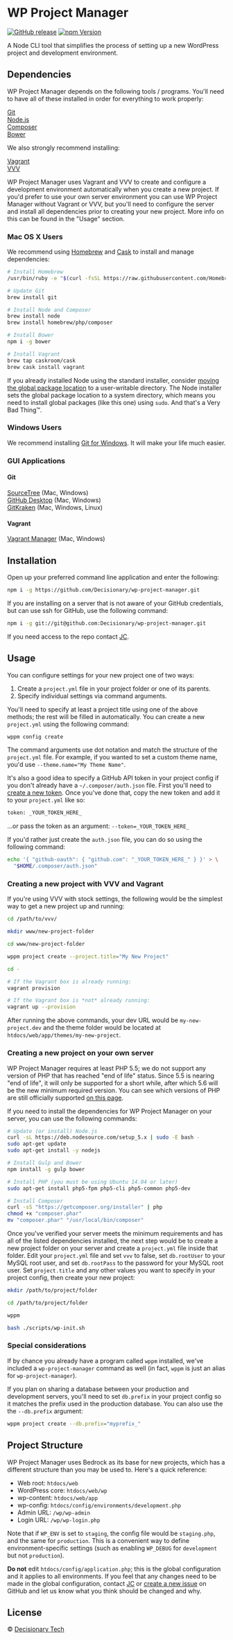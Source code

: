 WP Project Manager
==================

[![GitHub release][github-img]][github-url] [![npm Version][npm-img]][npm-url]

<!--
ADD THESE LATER:

(David-DM needs to fix this: https://github.com/alanshaw/david-www/issues/176)

[![Dependency Status][david-img]][david-url]
[![Coverage][coveralls-img]][coveralls-url]
[![Build Status][travis-img]][travis-url]
[![Windows Tests][appveyor-img]][appveyor-url]
-->

A Node CLI tool that simplifies the process of setting up a new WordPress
project and development environment.


## Dependencies

WP Project Manager depends on the following tools / programs. You'll need to
have all of these installed in order for everything to work properly:

[Git](https://git-scm.com/)  
[Node.js](https://nodejs.org)  
[Composer](https://getcomposer.org/)  
[Bower](http://bower.io/)

We also strongly recommend installing:

[Vagrant](https://www.vagrantup.com)  
[VVV](https://github.com/Varying-Vagrant-Vagrants/VVV)

WP Project Manager uses Vagrant and VVV to create and configure a development
environment automatically when you create a new project. If you'd prefer to
use your own server environment you can use WP Project Manager without Vagrant
or VVV, but you'll need to configure the server and install all dependencies
prior to creating your new project. More info on this can be found in the
"Usage" section.


### Mac OS X Users

We recommend using [Homebrew][brew] and [Cask](https://caskroom.github.io/)
to install and manage dependencies:

```sh
# Install Homebrew
/usr/bin/ruby -e "$(curl -fsSL https://raw.githubusercontent.com/Homebrew/install/master/install)"

# Update Git
brew install git

# Install Node and Composer
brew install node
brew install homebrew/php/composer

# Install Bower
npm i -g bower

# Install Vagrant
brew tap caskroom/cask
brew cask install vagrant
```

If you already installed Node using the standard installer, consider
[moving the global package location][npm-guide] to a user-writable directory.
The Node installer sets the global package location to a system directory,
which means you need to install global packages (like this one) using `sudo`.
And that's a Very Bad Thing™.

### Windows Users

We recommend installing [Git for Windows](https://git-for-windows.github.io/).
It will make your life much easier.

### GUI Applications

#### Git

[SourceTree](https://www.sourcetreeapp.com/) (Mac, Windows)  
[GitHub Desktop](https://desktop.github.com/) (Mac, Windows)  
[GitKraken](https://www.gitkraken.com/) (Mac, Windows, Linux)

#### Vagrant

[Vagrant Manager](http://vagrantmanager.com/) (Mac, Windows)





## Installation

Open up your preferred command line application and enter the following:

```sh
npm i -g https://github.com/Decisionary/wp-project-manager.git
```

If you are installing on a server that is not aware of your GitHub credentials,
but can use ssh for GitHub, use the following command:

```sh
npm i -g git://git@github.com:Decisionary/wp-project-manager.git
```

If you need access to the repo contact [JC][jc-email].


## Usage

You can configure settings for your new project one of two ways:

1. Create a `project.yml` file in your project folder or one of its parents.
2. Specify individual settings via command arguments.

You'll need to specify at least a project title using one of the above methods;
the rest will be filled in automatically. You can create a new `project.yml`
using the following command:

```sh
wppm config create
```

The command arguments use dot notation and match the structure of the
`project.yml` file. For example, if you wanted to set a custom theme name, you'd
use `--theme.name="My Theme Name"`.

It's also a good idea to specify a GitHub API token in your project config
if you don't already have a `~/.composer/auth.json` file. First you'll need to
[create a new token](https://github.com/settings/tokens/new?scopes=repo). Once
you've done that, copy the new token and add it to your `project.yml` like so:

```sh
token: _YOUR_TOKEN_HERE_
```

...or pass the token as an argument: `--token=_YOUR_TOKEN_HERE_`

If you'd rather just create the `auth.json` file, you can do so using the
following command:

```sh
echo '{ "github-oauth": { "github.com": "_YOUR_TOKEN_HERE_" } }' > \
  "$HOME/.composer/auth.json"
```

### Creating a new project with VVV and Vagrant

If you're using VVV with stock settings, the following would be the simplest way
to get a new project up and running:

```sh
cd /path/to/vvv/

mkdir www/new-project-folder

cd www/new-project-folder

wppm project create --project.title="My New Project"

cd -

# If the Vagrant box is already running:
vagrant provision

# If the Vagrant box is *not* already running:
vagrant up --provision
```

After running the above commands, your dev URL would be `my-new-project.dev` and
the theme folder would be located at `htdocs/web/app/themes/my-new-project`.

### Creating a new project on your own server

WP Project Manager requires at least PHP 5.5; we do not support any version of
PHP that has reached "end of life" status. Since 5.5 is nearing "end of life",
it will only be supported for a short while, after which 5.6 will be the new
minimum required version. You can see which versions of PHP are still officially
supported [on this page](http://php.net/supported-versions.php).

If you need to install the dependencies for WP Project Manager on your server,
you can use the following commands:

```sh
# Update (or install) Node.js
curl -sL https://deb.nodesource.com/setup_5.x | sudo -E bash -
sudo apt-get update
sudo apt-get install -y nodejs

# Install Gulp and Bower
npm install -g gulp bower

# Install PHP (you must be using Ubuntu 14.04 or later)
sudo apt-get install php5-fpm php5-cli php5-common php5-dev

# Install Composer
curl -sS "https://getcomposer.org/installer" | php
chmod +x "composer.phar"
mv "composer.phar" "/usr/local/bin/composer"
```

Once you've verified your server meets the minimum requirements and has all of
the listed dependencies installed, the next step would be to create a new
project folder on your server and create a `project.yml` file inside that
folder. Edit your `project.yml` file and set `vvv` to false, set `db.rootUser`
to your MySQL root user, and set `db.rootPass` to the password for your MySQL
root user. Set `project.title` and any other values you want to specify in your
project config, then create your new project:

```sh
mkdir /path/to/project/folder

cd /path/to/project/folder

wppm

bash ./scripts/wp-init.sh
```

### Special considerations

If by chance you already have a program called `wppm` installed, we've included
a `wp-project-manager` command as well (in fact, `wppm` is just an alias for
`wp-project-manager`).

If you plan on sharing a database between your production and development
servers, you'll need to set `db.prefix` in your project config so it matches
the prefix used in the production database. You can also use the the
`--db.prefix` argument:

```sh
wppm project create --db.prefix="myprefix_"
```


## Project Structure

WP Project Manager uses Bedrock as its base for new projects, which has
a different structure than you may be used to. Here's a quick reference:

- Web root: `htdocs/web`
- WordPress core: `htdocs/web/wp`
- wp-content: `htdocs/web/app`
- wp-config: `htdocs/config/environments/development.php`
- Admin URL: `/wp/wp-admin`
- Login URL: `/wp/wp-login.php`

Note that if `WP_ENV` is set to `staging`, the config file would be
`staging.php`, and the same for `production`. This is a convenient way to
define environment-specific settings (such as enabling `WP_DEBUG` for
`development` but not `production`).

**Do not** edit `htdocs/config/application.php`; this is the global
configuration and it applies to all environments. If you feel that any changes
need to be made in the global configuration, contact [JC][jc-email] or
[create a new issue][issues-url] on GitHub and let us know what you think
should be changed and why.


## License

© [Decisionary Tech](http://decisionarytech.com/)


[jc-email]:      mailto:jc@decisionarytech.com

[issues-url]:    https://github.com/Decisionary/wp-project-manager/issues

[brew]:          http://brew.sh
[cask]:          https://caskroom.github.io
[npm-guide]:     http://www.johnpapa.net/how-to-use-npm-global-without-sudo-on-osx

[github-img]:    https://img.shields.io/github/release/Decisionary/wp-project-manager.svg
[github-url]:    https://github.com/Decisionary/wp-project-manager
[npm-img]:       https://img.shields.io/npm/v/@decisionary/wp-project-manager.svg
[npm-url]:       https://www.npmjs.com/package/@decisionary/wp-project-manager
[coveralls-img]: https://img.shields.io/coveralls/Decisionary/wp-project-manager.svg
[coveralls-url]: https://coveralls.io/r/Decisionary/wp-project-manager
[travis-img]:    https://img.shields.io/travis/Decisionary/wp-project-manager.svg
[travis-url]:    https://travis-ci.org/Decisionary/wp-project-manager
[appveyor-img]:  https://img.shields.io/appveyor/ci/Decisionary/wp-project-manager.svg
[appveyor-url]:  https://ci.appveyor.com/project/Decisionary/wp-project-manager
[david-img]:     https://img.shields.io/david/Decisionary/wp-project-manager.svg
[david-url]:     https://david-dm.org/Decisionary/wp-project-manager
